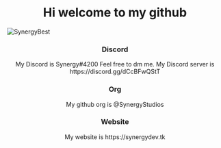 <html>
  <head>
<style>
  body {
  text-align: center;
  }
 </style>
  </head>  
<h1> Hi welcome to my github </h1>
<p align="left"> <img src="https://komarev.com/ghpvc/?username=SynergyBest&color=01b78b" alt="SynergyBest" /> </p>
<h3> Discord </h3>
My Discord is Synergy#4200 Feel free to dm me.
My Discord server is https://discord.gg/dCcBFwQStT
<h3> Org</h3>
My github org is @SynergyStudios
<h3> Website </h3>
My website is https://synergydev.tk

